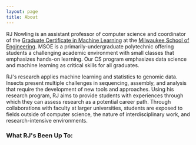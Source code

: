 ```yaml
---
layout: page
title: About
---
```


RJ Nowling is an assistant professor of computer science and coordinator of the [Graduate Certificate in Machine Learning](https://www.msoe.edu/academics/certificates/machine-learning-graduate-certificate/) at the [Milwaukee School of Engineering](https://www.msoe.edu).  MSOE is a primarily-undergraduate polytechnic offering students a challenging academic environment with small classes that emphasizes hands-on learning.  Our CS program emphasizes data science and machine learning as critical skills for all graduates.

RJ's research applies machine learning and statistics to genomic data.  Insects present multiple challenges in sequencing, assembly, and analysis that require the development of new tools and approaches.  Using his research program, RJ aims to provide students with experiences through which they can assess research as a potential career path.  Through collaborations with faculty at larger universities, students are exposed to fields outside of computer science, the nature of interdisciplinary work, and research-intensive environments.

### What RJ's Been Up To:

<script type='text/javascript' src='https://discretestates.tumblr.com/js'></script>

